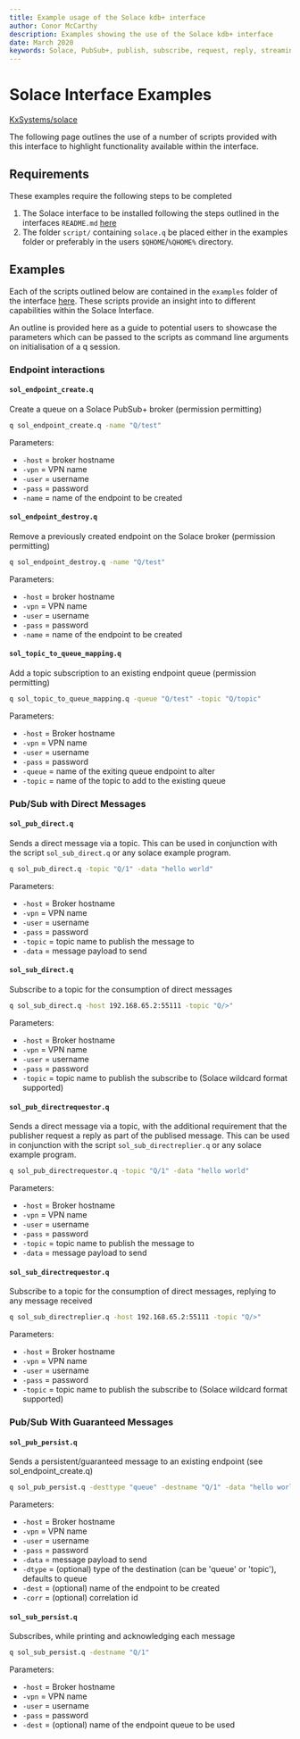 ```yaml
---
title: Example usage of the Solace kdb+ interface
author: Conor McCarthy
description: Examples showing the use of the Solace kdb+ interface
date: March 2020
keywords: Solace, PubSub+, publish, subscribe, request, reply, streaming 
---
```


# <i class="fa fa-share-alt"></i> Solace Interface Examples

<i class="fab fa-github"></i> [KxSystems/solace](https://github.com/KxSystems/solace)

The following page outlines the use of a number of scripts provided with this interface to highlight functionality available within the interface.

## Requirements

These examples require the following steps to be completed

1. The Solace interface to be installed following the steps outlined in the interfaces `README.md` [here](https://github.com/kxsystems/solace/blob/master/README.md)
2. The folder `script/` containing `solace.q` be placed either in the examples folder or preferably in the users `$QHOME`/`%QHOME%` directory.

## Examples

Each of the scripts outlined below are contained in the `examples` folder of the interface [here](https://github.com/KxSystems/solace/tree/master/examples). These scripts provide an insight into to different capabilities within the Solace Interface.

An outline is provided here as a guide to potential users to showcase the parameters which can be passed to the scripts as command line arguments on initialisation of a q session.

### Endpoint interactions

#### `sol_endpoint_create.q`

Create a queue on a Solace PubSub+ broker (permission permitting)

```bash
q sol_endpoint_create.q -name "Q/test"
```

Parameters:

- `-host` = broker hostname
- `-vpn`  = VPN name
- `-user` = username
- `-pass` = password
- `-name` = name of the endpoint to be created

#### `sol_endpoint_destroy.q`

Remove a previously created endpoint on the Solace broker (permission permitting)

```bash
q sol_endpoint_destroy.q -name "Q/test"
```

Parameters:

- `-host` = broker hostname
- `-vpn`  = VPN name
- `-user` = username
- `-pass` = password
- `-name` = name of the endpoint to be created

#### `sol_topic_to_queue_mapping.q`

Add a topic subscription to an existing endpoint queue (permission permitting)

```bash
q sol_topic_to_queue_mapping.q -queue "Q/test" -topic "Q/topic"
```

Parameters:

- `-host`  = Broker hostname
- `-vpn`   = VPN name
- `-user`  = username
- `-pass`  = password
- `-queue` = name of the exiting queue endpoint to alter
- `-topic` = name of the topic to add to the existing queue

### Pub/Sub with Direct Messages

#### `sol_pub_direct.q`

Sends a direct message via a topic. This can be used in conjunction with the script `sol_sub_direct.q` or any solace example program.

```bash
q sol_pub_direct.q -topic "Q/1" -data "hello world"
```

Parameters:

- `-host`  = Broker hostname
- `-vpn`   = VPN name
- `-user`  = username
- `-pass`  = password
- `-topic` = topic name to publish the message to
- `-data`  = message payload to send

#### `sol_sub_direct.q`

Subscribe to a topic for the consumption of direct messages

```bash
q sol_sub_direct.q -host 192.168.65.2:55111 -topic "Q/>"
```

Parameters:

- `-host`  = Broker hostname
- `-vpn`   = VPN name
- `-user`  = username
- `-pass`  = password
- `-topic` = topic name to publish the subscribe to (Solace wildcard format supported)

#### `sol_pub_directrequestor.q`

Sends a direct message via a topic, with the additional requirement that the publisher request a reply as part of the publised message. This can be used in conjunction with the script `sol_sub_directreplier.q` or any solace example program.

```bash
q sol_pub_directrequestor.q -topic "Q/1" -data "hello world"
```

Parameters:

- `-host`  = Broker hostname
- `-vpn`   = VPN name
- `-user`  = username
- `-pass`  = password
- `-topic` = topic name to publish the message to
- `-data`  = message payload to send

#### `sol_sub_directrequestor.q`

Subscribe to a topic for the consumption of direct messages, replying to any message received

```bash
q sol_sub_directreplier.q -host 192.168.65.2:55111 -topic "Q/>"
```

Parameters:

- `-host`  = Broker hostname
- `-vpn`   = VPN name
- `-user`  = username
- `-pass`  = password
- `-topic` = topic name to publish the subscribe to (Solace wildcard format supported)

### Pub/Sub With Guaranteed Messages

#### `sol_pub_persist.q`

Sends a persistent/guaranteed message to an existing endpoint (see sol_endpoint_create.q)

```bash
q sol_pub_persist.q -desttype "queue" -destname "Q/1" -data "hello world"  -correlationid 555
```

Parameters:

- `-host`  = Broker hostname
- `-vpn`   = VPN name
- `-user`  = username
- `-pass`  = password
- `-data`  = message payload to send
- `-dtype` = (optional) type of the destination (can be 'queue' or 'topic'), defaults to queue
- `-dest`  = (optional) name of the endpoint to be created
- `-corr`  = (optional) correlation id

#### `sol_sub_persist.q`

Subscribes, while printing and acknowledging each message

```bash
q sol_sub_persist.q -destname "Q/1"
```

Parameters:

- `-host` = Broker hostname
- `-vpn`  = VPN name
- `-user` = username
- `-pass` = password
- `-dest` = (optional) name of the endpoint queue to be used

